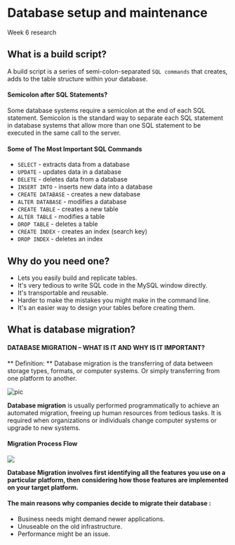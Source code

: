 # Database setup and maintenance

Week 6 research

## What is a build script?
A build script is a series of semi-colon-separated `SQL commands` that creates, adds to the table structure within your database.


#### Semicolon after SQL Statements?
Some database systems require a semicolon at the end of each SQL statement.
Semicolon is the standard way to separate each SQL statement in database systems that allow more than one SQL statement to be executed in the same call to the server.

#### Some of The Most Important SQL Commands
- `SELECT` - extracts data from a database
- `UPDATE` - updates data in a database
- `DELETE` - deletes data from a database
- `INSERT INTO` - inserts new data into a database
- `CREATE DATABASE` - creates a new database
- `ALTER DATABASE` - modifies a database
- `CREATE TABLE` - creates a new table
- `ALTER TABLE` - modifies a table
- `DROP TABLE` - deletes a table
- `CREATE INDEX` - creates an index (search key)
- `DROP INDEX` - deletes an index

## Why do you need one?
- Lets you easily build and replicate tables.
- It's very tedious to write SQL code in the MySQL window directly.
- It's transportable and reusable.
- Harder to make the mistakes you might make in the command line.
- It's an easier way to design your tables before creating them.

## What is database migration?

#### DATABASE MIGRATION – WHAT IS IT AND WHY IS IT IMPORTANT?
** Definition: ** Database migration is the transferring of data between storage types, formats, or computer systems. Or simply transferring from one platform to another.

![pic](http://www.itisl.com/maingroup/images/graphDBMigr.jpg)


**Database migration**  is usually performed programmatically to achieve an automated migration, freeing up human resources from tedious tasks. It is required when organizations or individuals change computer systems or upgrade to new systems.


#### Migration Process Flow
![](http://1.bp.blogspot.com/-e41AXP4ITNY/T_CK_1vxC5I/AAAAAAAAAzk/Tjf0mmSieRM/s1600/Picture1.png)

**Database Migration involves first identifying all the features you use on a particular platform, then considering how those features are implemented on your target platform.**

#### The main reasons why companies decide to migrate their database :
- Business needs might demand newer applications.
- Unuseable on the old infrastructure.
- Performance might be an issue.

